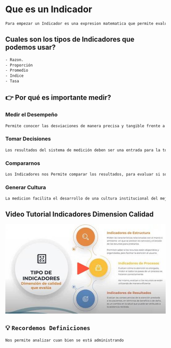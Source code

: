 # Que es un Indicador
```bash
Para empezar un Indicador es una expresion matematica que permite evaluar el comportamiento de una variable o caracteristica objeto de estudio.
```
## **Cuales son los tipos de Indicadores que podemos usar?**
```bash
- Razon. 
- Proporción
- Promedio
- Indice
- Tasa
```
## **👉 Por qué es importante medir?**

### **Medir el Desempeño**
```bash
Permite conocer las desviaciones de manera precisa y tangible frente a las metas propuestas y facilita conocer sus causas.
```
### **Tomar Decisiones**
```bash
Los resultados del sistema de medición deben ser una entrada para la toma de decisiones y los procesos de mejoramiento institucional.
```

### **Compararnos**
```bash
Los Indicadores nos Permite comparar los resultados, para evaluar si somos eficientes, eficaces y efectivos.
```

### **Generar Cultura**
```bash
La medicion facilita el desarrollo de una cultura institucional del mejoramiento basado en hechos y datos.
```

## Video Tutorial Indicadores Dimension Calidad
[![YouTube Video](https://raw.githubusercontent.com/rizagal/predcitivocronicas/main/indicadoresdimcalidad.jpg)](https://www.youtube.com/watch?v=cUw-rOYt1pE&t=58s)

## **💡 `Recordemos Definiciones`**
```bash
Nos permite analizar cuan bien se está administrando
```

